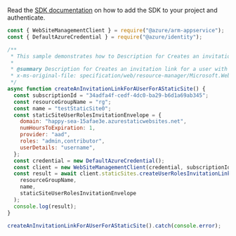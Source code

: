 Read the [SDK documentation](https://github.com/Azure/azure-sdk-for-js/blob/%40azure%2Farm-appservice_12.0.0/sdk/appservice/arm-appservice/README.md) on how to add the SDK to your project and authenticate.

```javascript
const { WebSiteManagementClient } = require("@azure/arm-appservice");
const { DefaultAzureCredential } = require("@azure/identity");

/**
 * This sample demonstrates how to Description for Creates an invitation link for a user with the role
 *
 * @summary Description for Creates an invitation link for a user with the role
 * x-ms-original-file: specification/web/resource-manager/Microsoft.Web/stable/2021-03-01/examples/CreateUserRolesInvitationLink.json
 */
async function createAnInvitationLinkForAUserForAStaticSite() {
  const subscriptionId = "34adfa4f-cedf-4dc0-ba29-b6d1a69ab345";
  const resourceGroupName = "rg";
  const name = "testStaticSite0";
  const staticSiteUserRolesInvitationEnvelope = {
    domain: "happy-sea-15afae3e.azurestaticwebsites.net",
    numHoursToExpiration: 1,
    provider: "aad",
    roles: "admin,contributor",
    userDetails: "username",
  };
  const credential = new DefaultAzureCredential();
  const client = new WebSiteManagementClient(credential, subscriptionId);
  const result = await client.staticSites.createUserRolesInvitationLink(
    resourceGroupName,
    name,
    staticSiteUserRolesInvitationEnvelope
  );
  console.log(result);
}

createAnInvitationLinkForAUserForAStaticSite().catch(console.error);
```
